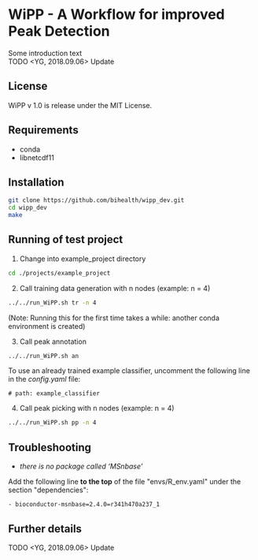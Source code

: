 # WiPP - A **W**orkflow for **i**mproved **P**eak **D**etection
Some introduction text \
TODO <YG, 2018.09.06> Update

## License
WiPP v 1.0 is release under the MIT License. 

## Requirements
- conda
- libnetcdf11

## Installation
```bash
git clone https://github.com/bihealth/wipp_dev.git
cd wipp_dev
make
```

## Running of test project

1. Change into example_project directory
```bash
cd ./projects/example_project
```
2. Call training data generation with n nodes (example: n = 4)
```bash
../../run_WiPP.sh tr -n 4 
```
(Note: Running this for the first time takes a while: another conda environment is created)

3. Call peak annotation
```bash
../../run_WiPP.sh an
```
To use an already trained example classifier, uncomment the following line in the *config.yaml* file:
```
# path: example_classifier
```

4. Call peak picking with n nodes (example: n = 4)
```bash
../../run_WiPP.sh pp -n 4 
```
## Troubleshooting
- *there is no package called ‘MSnbase’*

Add the following line **to the top** of the file "envs/R_env.yaml" under the section "dependencies":
```
- bioconductor-msnbase=2.4.0=r341h470a237_1
```

## Further details
TODO <YG, 2018.09.06> Update
